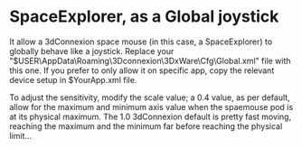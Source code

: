 # SpaceExplorer, as a Global joystick

It allow a 3dConnexion space mouse (in this case, a SpaceExplorer) to globally behave like a joystick. Replace your "$USER\AppData\Roaming\3Dconnexion\3DxWare\Cfg\Global.xml" file with this one. If you prefer to only allow it on specific app, copy the relevant device setup in $YourApp.xml file.

To adjust the sensitivity, modify the scale value; a 0.4 value, as per default, allow for the maximum and minimum axis value when the spaemouse pod is at its physical maximum. The 1.0 3dConnexion default is pretty fast moving, reaching the maximum and the minimum far before reaching the physical limit...
